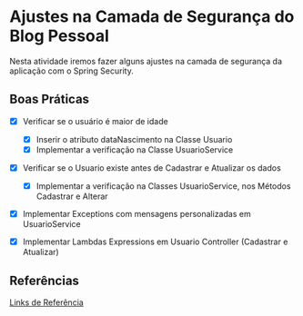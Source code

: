 # Ajustes na Camada de Segurança do Blog Pessoal

Nesta atividade iremos fazer alguns ajustes na camada de segurança da aplicação com o Spring Security. 

<h2>Boas Práticas</h2>

- [x] Verificar se o usuário é maior de idade
  - [x] Inserir o atributo dataNascimento na Classe Usuario
  - [x] Implementar a verificação na Classe UsuarioService
- [x] Verificar se o Usuario existe antes de Cadastrar e Atualizar os dados
  - [x] Implementar a verificação na Classes UsuarioService, nos Métodos Cadastrar e Alterar
- [x] Implementar Exceptions com mensagens personalizadas em UsuarioService
- [x] Implementar Lambdas Expressions em Usuario Controller (Cadastrar e Atualizar)


<h2>Referências</h2>

<a href="https://github.com/rafaelq80/Spring/blob/main/aula_07/links/links.md" target="_blank">Links de Referência</a>

